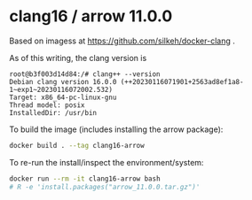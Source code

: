 
# clang16 / arrow 11.0.0

Based on imagess at https://github.com/silkeh/docker-clang .

As of this writing, the clang version is

```
root@b3f003d14d84:/# clang++ --version
Debian clang version 16.0.0 (++20230116071901+2563ad8ef1a8-1~exp1~20230116072002.532)
Target: x86_64-pc-linux-gnu
Thread model: posix
InstalledDir: /usr/bin
```

To build the image (includes installing the arrow package):

```bash
docker build . --tag clang16-arrow
```

To re-run the install/inspect the environment/system:

```bash
docker run --rm -it clang16-arrow bash
# R -e 'install.packages("arrow_11.0.0.tar.gz")'
```
